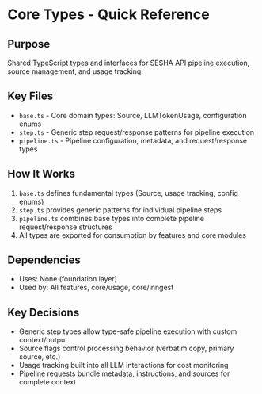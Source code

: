 # Core Types - Quick Reference

## Purpose
Shared TypeScript types and interfaces for SESHA API pipeline execution, source management, and usage tracking.

## Key Files
- `base.ts` - Core domain types: Source, LLMTokenUsage, configuration enums
- `step.ts` - Generic step request/response patterns for pipeline execution
- `pipeline.ts` - Pipeline configuration, metadata, and request/response types

## How It Works
1. `base.ts` defines fundamental types (Source, usage tracking, config enums)
2. `step.ts` provides generic patterns for individual pipeline steps
3. `pipeline.ts` combines base types into complete pipeline request/response structures
4. All types are exported for consumption by features and core modules

## Dependencies
- Uses: None (foundation layer)
- Used by: All features, core/usage, core/inngest

## Key Decisions
- Generic step types allow type-safe pipeline execution with custom context/output
- Source flags control processing behavior (verbatim copy, primary source, etc.)
- Usage tracking built into all LLM interactions for cost monitoring
- Pipeline requests bundle metadata, instructions, and sources for complete context
